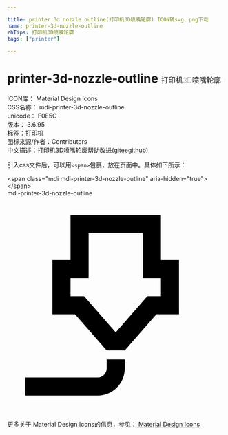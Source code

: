 ```yaml
---

title: printer 3d nozzle outline(打印机3D喷嘴轮廓) ICON转svg、png下载
name: printer-3d-nozzle-outline
zhTips: 打印机3D喷嘴轮廓
tags: ["printer"]

---
```


# printer-3d-nozzle-outline  <small style="font-size: 60%;font-weight: 100">打印机3D喷嘴轮廓</small>


<div class="detail-page">
<p>
<span>
ICON库：
<span class="badge-secondary badge">Material Design Icons</span> 
</span>
<br/>
<span>
CSS名称：
<span class="badge-secondary badge">mdi-printer-3d-nozzle-outline</span> 
</span>
<br/>
<span>
unicode：
<span class="badge-secondary badge">F0E5C</span> 
<copy-btn content='F0E5C' btn-title=""></copy-btn>
<copy-btn :content='String.fromCodePoint(parseInt("F0E5C", 16))' btn-title="复制U"></copy-btn>
</span>
<br/>
<span>
版本：
<span class="badge-secondary badge">3.6.95</span> 
</span><br/><span>标签：<span class="badge-light badge"><router-link to="/tags/printer.html">打印机</router-link></span></span>
<br/>
<span>图标来源/作者：<span class="badge-light badge">Contributors</span></span> 
<br/>
<span class="zh-detail">中文描述：<span class="badge-primary badge">打印机3D喷嘴轮廓</span><span class="help-link"><span>帮助改进</span>(<a href="https://gitee.com/liuwave/icon-helper/edit/master/json/material/printer-3d-nozzle-outline.json" target="_blank" rel="noopener noreferrer">gitee</a><a href="https://github.com/liuwave/icon-helper/edit/master/json/material/printer-3d-nozzle-outline.json" target="_blank" rel="noopener noreferrer">github</a></span>)</span><br/>
</p>
</div>
<div class="alert alert-dark">
  <i class="mdi mdi-printer-3d-nozzle-outline mdi-48px"></i>
  <i class="mdi mdi-printer-3d-nozzle-outline mdi-36px"></i>
  <i class="mdi mdi-printer-3d-nozzle-outline mdi-24px"></i>
  <i class="mdi mdi-printer-3d-nozzle-outline mdi-18px"></i>
</div>
<div>
  <p>引入css文件后，可以用<code>&lt;span&gt;</code>包裹，放在页面中。具体如下所示：    
  </p>
  <div class="alert alert-primary" style="font-size: 14px">
    &lt;span class="mdi mdi-printer-3d-nozzle-outline" aria-hidden="true"&gt;&lt;/span&gt;
    <copy-btn content='<span class="mdi mdi-printer-3d-nozzle-outline" aria-hidden="true"></span>'></copy-btn>
  </div>
  <div class="alert alert-secondary">
    <i class="mdi mdi-printer-3d-nozzle-outline"
    style="font-size: 24px"
    aria-hidden="true"></i> mdi-printer-3d-nozzle-outline
    <copy-btn content="mdi-printer-3d-nozzle-outline" btn-title="复制图标名称"></copy-btn>
  </div>
</div>
<div id="svg" class="svg-wrap">
<svg xmlns="http://www.w3.org/2000/svg" viewBox="0 0 24 24"><path d="M7,2H17V7H19V13H16.5L13,17H11L7.5,13H5V7H7V2M10,22H2V20H10A1,1 0 0,0 11,19V18H13V19A3,3 0 0,1 10,22M7,9V11H8.5L12,15L15.5,11H17V9H15V4H9V9H7Z" /></svg>
</div>
<detail full-name='mdi-printer-3d-nozzle-outline'></detail>
    
<div><p>更多关于 Material Design Icons的信息，参见：<a target="_blank" href="https://iconhelper.cn/material.html"> Material Design Icons</a>
</p></div>
